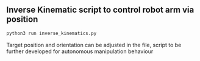 ## Inverse Kinematic script to control robot arm via position
```bash
python3 run inverse_kinematics.py
```

Target position and orientation can be adjusted in the file, script to be further developed for autonomous manipulation behaviour
